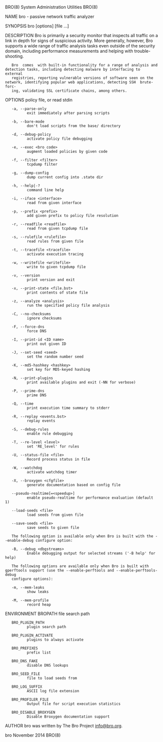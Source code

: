 BRO(8)                                                    System Administration Utilities                                                   BRO(8)

NAME
       bro - passive network traffic analyzer

SYNOPSIS
       bro  [options] [file ...]

DESCRIPTION
       Bro is primarily a security monitor that inspects all traffic on a link in depth for signs of suspicious activity. More generally, however,
       Bro supports a wide range of traffic analysis tasks even outside of the security domain, including  performance  measurements  and  helping
       with trouble-shooting.

       Bro  comes  with built-in functionality for a range of analysis and detection tasks, including detecting malware by interfacing to external
       registries, reporting vulnerable versions of software seen on the network, identifying popular web applications, detecting SSH  brute-forc‐
       ing, validating SSL certificate chains, among others.

OPTIONS
       <file> policy file, or read stdin

       -a, --parse-only
              exit immediately after parsing scripts

       -b, --bare-mode
              don't load scripts from the base/ directory

       -d, --debug-policy
              activate policy file debugging

       -e, --exec <bro code>
              augment loaded policies by given code

       -f, --filter <filter>
              tcpdump filter

       -g, --dump-config
              dump current config into .state dir

       -h, --help|-?
              command line help

       -i, --iface <interface>
              read from given interface

       -p, --prefix <prefix>
              add given prefix to policy file resolution

       -r, --readfile <readfile>
              read from given tcpdump file

       -s, --rulefile <rulefile>
              read rules from given file

       -t, --tracefile <tracefile>
              activate execution tracing

       -w, --writefile <writefile>
              write to given tcpdump file

       -v, --version
              print version and exit

       -x, --print-state <file.bst>
              print contents of state file

       -z, --analyze <analysis>
              run the specified policy file analysis

       -C, --no-checksums
              ignore checksums

       -F, --force-dns
              force DNS

       -I, --print-id <ID name>
              print out given ID

       -J, --set-seed <seed>
              set the random number seed

       -K, --md5-hashkey <hashkey>
              set key for MD5-keyed hashing

       -N, --print-plugins
              print available plugins and exit (-NN for verbose)

       -P, --prime-dns
              prime DNS

       -Q, --time
              print execution time summary to stderr

       -R, --replay <events.bst>
              replay events

       -S, --debug-rules
              enable rule debugging

       -T, --re-level <level>
              set 'RE_level' for rules

       -U, --status-file <file>
              Record process status in file

       -W, --watchdog
              activate watchdog timer

       -X, --broxygen <cfgfile>
              generate documentation based on config file

       --pseudo-realtime[=<speedup>]
              enable pseudo-realtime for performance evaluation (default 1)

       --load-seeds <file>
              load seeds from given file

       --save-seeds <file>
              save seeds to given file

       The following option is available only when Bro is built with the --enable-debug configure option:

       -B, --debug <dbgstreams>
              Enable debugging output for selected streams ('-B help' for help)

       The following options are available only when Bro is built with gperftools support (use the --enable-perftools and --enable-perftools-debug
       configure options):

       -m, --mem-leaks
              show leaks

       -M, --mem-profile
              record heap

ENVIRONMENT
       BROPATH
              file search path

       BRO_PLUGIN_PATH
              plugin search path

       BRO_PLUGIN_ACTIVATE
              plugins to always activate

       BRO_PREFIXES
              prefix list

       BRO_DNS_FAKE
              disable DNS lookups

       BRO_SEED_FILE
              file to load seeds from

       BRO_LOG_SUFFIX
              ASCII log file extension

       BRO_PROFILER_FILE
              Output file for script execution statistics

       BRO_DISABLE_BROXYGEN
              Disable Broxygen documentation support

AUTHOR
       bro was written by The Bro Project <info@bro.org>.

bro                                                                November 2014                                                            BRO(8)
